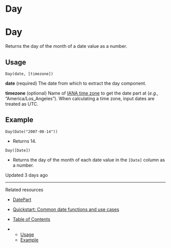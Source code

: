 # Day

# Day

Returns the day of the month of a date value as a number.

## Usage

```
Day(date, [timezone])
```

**date** (required) The date from which to extract the day component.

**timezone** (optional) Name of [IANA time zone](https://en.wikipedia.org/wiki/List_of_tz_database_time_zones) to get the date part at (*e.g.,* “America/Los\_Angeles”). When calculating a time zone, input dates are treated as UTC.

## Example

```
Day(Date("2007-08-14"))
```

* Returns 14.

```
Day([Date])
```

* Returns the day of the month of each date value in the `[Date]` column as a number.

Updated 3 days ago

---

Related resources

* [DatePart](/docs/datepart)
* [Quickstart: Common date functions and use cases](https://quickstarts.sigmacomputing.com/guide/common_date_functions_and_use_cases)

* [Table of Contents](#)
* + [Usage](#usage)
  + [Example](#example)